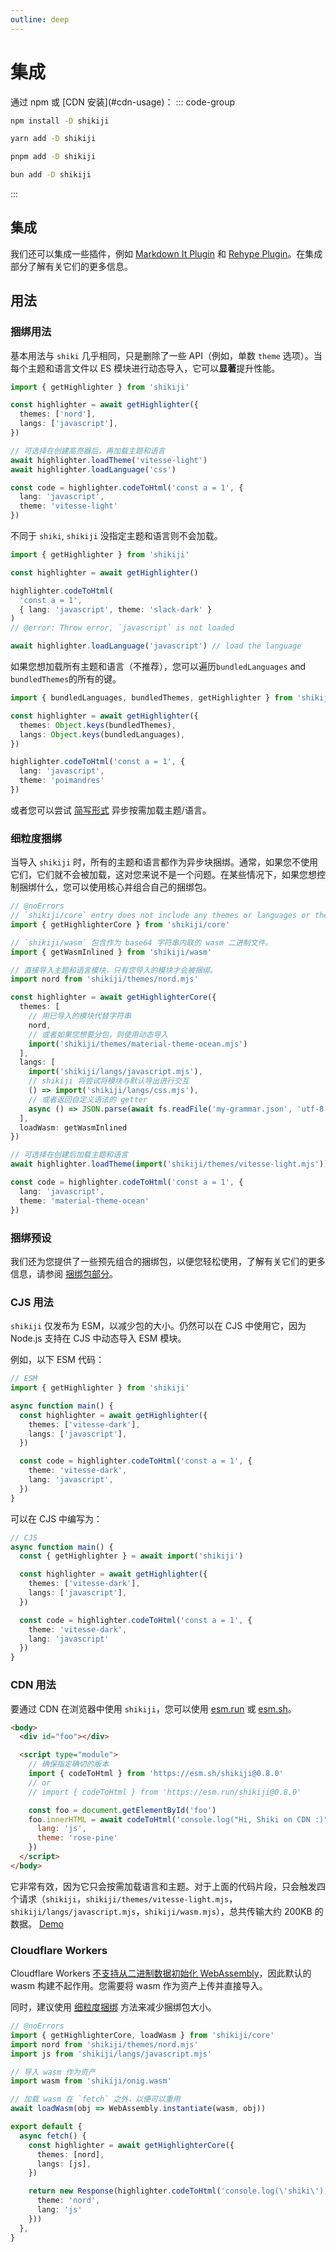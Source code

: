 ```yaml
---
outline: deep
---
```


# 集成

<Badges name="shikiji" />
通过 npm 或 [CDN 安装](#cdn-usage)：
::: code-group

```sh [npm]
npm install -D shikiji
```

```sh [yarn]
yarn add -D shikiji
```

```sh [pnpm]
pnpm add -D shikiji
```

```sh [bun]
bun add -D shikiji
```

:::

## 集成

我们还可以集成一些插件，例如 [Markdown It Plugin](/packages/markdown-it) 和 [Rehype Plugin](/packages/rehype)。在集成部分了解有关它们的更多信息。

## 用法

### 捆绑用法

基本用法与 `shiki` 几乎相同，只是删除了一些 API（例如，单数 `theme` 选项）。当每个主题和语言文件以 ES 模块进行动态导入，它可以**显著**提升性能。

```ts twoslash
import { getHighlighter } from 'shikiji'

const highlighter = await getHighlighter({
  themes: ['nord'],
  langs: ['javascript'],
})

// 可选择在创建高亮器后，再加载主题和语言
await highlighter.loadTheme('vitesse-light')
await highlighter.loadLanguage('css')

const code = highlighter.codeToHtml('const a = 1', {
  lang: 'javascript',
  theme: 'vitesse-light'
})
```

不同于 `shiki`, `shikiji` 没指定主题和语言则不会加载。

```ts theme:slack-dark twoslash
import { getHighlighter } from 'shikiji'

const highlighter = await getHighlighter()

highlighter.codeToHtml(
  'const a = 1',
  { lang: 'javascript', theme: 'slack-dark' }
)
// @error: Throw error, `javascript` is not loaded

await highlighter.loadLanguage('javascript') // load the language
```

如果您想加载所有主题和语言（不推荐），您可以遍历`bundledLanguages` and `bundledThemes`的所有的键。

```ts twoslash theme:poimandres
import { bundledLanguages, bundledThemes, getHighlighter } from 'shikiji'

const highlighter = await getHighlighter({
  themes: Object.keys(bundledThemes),
  langs: Object.keys(bundledLanguages),
})

highlighter.codeToHtml('const a = 1', {
  lang: 'javascript',
  theme: 'poimandres'
})
```

或者您可以尝试 [简写形式](/guide/shorthands) 异步按需加载主题/语言。

### 细粒度捆绑

当导入 `shikiji` 时，所有的主题和语言都作为异步块捆绑。通常，如果您不使用它们，它们就不会被加载，这对您来说不是一个问题。在某些情况下，如果您想控制捆绑什么，您可以使用核心并组合自己的捆绑包。

```ts twoslash theme:material-theme-ocean
// @noErrors
// `shikiji/core` entry does not include any themes or languages or the wasm binary.
import { getHighlighterCore } from 'shikiji/core'

// `shikiji/wasm` 包含作为 base64 字符串内联的 wasm 二进制文件。
import { getWasmInlined } from 'shikiji/wasm'

// 直接导入主题和语言模块，只有您导入的模块才会被捆绑。
import nord from 'shikiji/themes/nord.mjs'

const highlighter = await getHighlighterCore({
  themes: [
    // 用已导入的模块代替字符串
    nord,
    // 或者如果您想要分包，则使用动态导入
    import('shikiji/themes/material-theme-ocean.mjs')
  ],
  langs: [
    import('shikiji/langs/javascript.mjs'),
    // shikiji 将尝试将模块与默认导出进行交互
    () => import('shikiji/langs/css.mjs'),
    // 或者返回自定义语法的 getter
    async () => JSON.parse(await fs.readFile('my-grammar.json', 'utf-8'))
  ],
  loadWasm: getWasmInlined
})

// 可选择在创建后加载主题和语言
await highlighter.loadTheme(import('shikiji/themes/vitesse-light.mjs'))

const code = highlighter.codeToHtml('const a = 1', {
  lang: 'javascript',
  theme: 'material-theme-ocean'
})
```

### 捆绑预设

我们还为您提供了一些预先组合的捆绑包，以便您轻松使用，了解有关它们的更多信息，请参阅 [捆绑包部分](/guide/bundles)。

### CJS 用法

`shikiji` 仅发布为 ESM，以减少包的大小。仍然可以在 CJS 中使用它，因为 Node.js 支持在 CJS 中动态导入 ESM 模块。

例如，以下 ESM 代码：

```ts twoslash
// ESM
import { getHighlighter } from 'shikiji'

async function main() {
  const highlighter = await getHighlighter({
    themes: ['vitesse-dark'],
    langs: ['javascript'],
  })

  const code = highlighter.codeToHtml('const a = 1', {
    theme: 'vitesse-dark',
    lang: 'javascript',
  })
}
```

可以在 CJS 中编写为：

```ts twoslash
// CJS
async function main() {
  const { getHighlighter } = await import('shikiji')

  const highlighter = await getHighlighter({
    themes: ['vitesse-dark'],
    langs: ['javascript'],
  })

  const code = highlighter.codeToHtml('const a = 1', {
    theme: 'vitesse-dark',
    lang: 'javascript'
  })
}
```

### CDN 用法

要通过 CDN 在浏览器中使用 `shikiji`，您可以使用 [esm.run](https://esm.run) 或 [esm.sh](https://esm.sh)。

```html theme:rose-pine
<body>
  <div id="foo"></div>

  <script type="module">
    // 确保指定确切的版本
    import { codeToHtml } from 'https://esm.sh/shikiji@0.8.0'
    // or
    // import { codeToHtml } from 'https://esm.run/shikiji@0.8.0'

    const foo = document.getElementById('foo')
    foo.innerHTML = await codeToHtml('console.log("Hi, Shiki on CDN :)")', {
      lang: 'js',
      theme: 'rose-pine'
    })
  </script>
</body>
```

它非常有效，因为它只会按需加载语言和主题。对于上面的代码片段，只会触发四个请求（`shikiji`，`shikiji/themes/vitesse-light.mjs`，`shikiji/langs/javascript.mjs`，`shikiji/wasm.mjs`），总共传输大约 200KB 的数据。
[Demo](https://jsfiddle.net/rdasqhxu/1/)

### Cloudflare Workers

Cloudflare Workers [不支持从二进制数据初始化 WebAssembly](https://community.cloudflare.com/t/fixed-cloudflare-workers-slow-with-moderate-sized-webassembly-bindings/184668/3)，因此默认的 wasm 构建不起作用。您需要将 wasm 作为资产上传并直接导入。

同时，建议使用 [细粒度捆绑](#fine-grained-bundle) 方法来减少捆绑包大小。

```ts twoslash theme:nord
// @noErrors
import { getHighlighterCore, loadWasm } from 'shikiji/core'
import nord from 'shikiji/themes/nord.mjs'
import js from 'shikiji/langs/javascript.mjs'

// 导入 wasm 作为资产
import wasm from 'shikiji/onig.wasm'

// 加载 wasm 在 `fetch` 之外，以便可以重用
await loadWasm(obj => WebAssembly.instantiate(wasm, obj))

export default {
  async fetch() {
    const highlighter = await getHighlighterCore({
      themes: [nord],
      langs: [js],
    })

    return new Response(highlighter.codeToHtml('console.log(\'shiki\');', {
      theme: 'nord',
      lang: 'js'
    }))
  },
}
```
